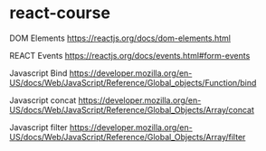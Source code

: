 # react-course

DOM Elements
https://reactjs.org/docs/dom-elements.html

REACT Events
https://reactjs.org/docs/events.html#form-events

Javascript Bind 
https://developer.mozilla.org/en-US/docs/Web/JavaScript/Reference/Global_objects/Function/bind

Javascript concat
https://developer.mozilla.org/en-US/docs/Web/JavaScript/Reference/Global_Objects/Array/concat

Javascript filter
https://developer.mozilla.org/en-US/docs/Web/JavaScript/Reference/Global_Objects/Array/filter